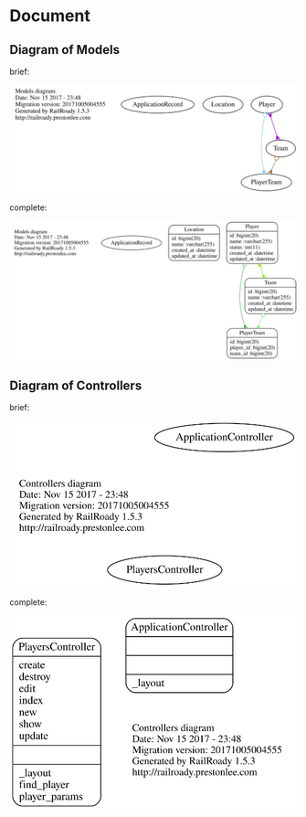 # Document

## Diagram of Models

brief:

![Diagram of Models (brief)](models_brief.svg)

complete:

![Diagram of Controllers (complete)](models_complete.svg)

## Diagram of Controllers

brief:

![Diagram of Controllers (brief)](controllers_brief.svg)

complete:

![Diagram of Controllers (complete)](controllers_complete.svg)
